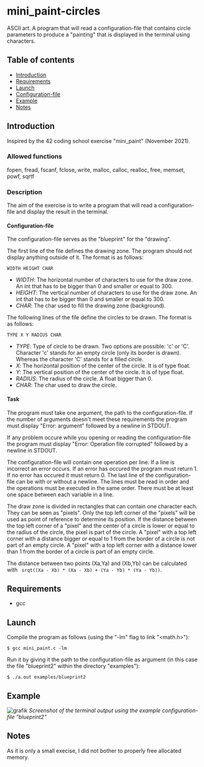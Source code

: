 # mini_paint-circles
ASCII art. A program that will read a configuration-file that contains circle parameters to produce a "painting" that is displayed in the terminal using characters.

## Table of contents
* [Introduction](#introduction)
* [Requirements](#requirements)
* [Launch](#launch)
* [Configuration-file](#configuration-file)
* [Example](#example)
* [Notes](#notes)


## Introduction
Inspired by the 42 coding school exercise "mini_paint" (November 2021).


### Allowed functions
fopen, fread, fscanf, fclose, write, malloc, calloc, realloc, free, memset, powf, sqrtf


### Description
The aim of the exercise is to write a program that will read a configuration-file and display the result in the terminal.


#### Configuration-file
The configuration-file serves as the "blueprint" for the "drawing".

The first line of the file defines the drawing zone. The program should not display anything outside of it. The format is as follows:
```
WIDTH HEIGHT CHAR
```
* _WIDTH_: The horizontal number of characters to use for the draw zone. An int that has to be bigger than 0 and smaller or equal to 300.
* _HEIGHT_: The vertical number of characters to use for the draw zone. An int that has to be bigger than 0 and smaller or equal to 300.
* _CHAR_: The char used to fill the drawing zone (background).

The following lines of the file define the circles to be drawn. The format is as follows:
```
TYPE X Y RADIUS CHAR
```
* _TYPE_: Type of circle to be drawn. Two options are possible: 'c' or 'C'. Character 'c' stands for an empty circle (only its border is drawn). Whereas the character 'C' stands for a filled circle.
* _X_: The horizontal position of the center of the circle. It is of type float.
* _Y_: The vertical position of the center of the circle. It is of type float.
* _RADIUS_: The radius of the circle. A float bigger than 0.
* _CHAR_: The char used to draw the circle.

#### Task
The program must take one argument, the path to the configuration-file.
If the number of arguments doesn't meet these requirements the program must display "Error: argument" followed by a newline in STDOUT.

If any problem occure while you opening or reading the configuration-file the program must display "Error: Operation file corrupted" followed by a newline in STDOUT.

The configuration-file will contain one operation per line.
If a line is incorrect an error occurs.
If an error has occured the program must return 1.
If no error has occured it must return 0.
The last line of the configuration-file can be with or without a newline.
The lines must be read in order and the operations must be executed in the same order.
There must be at least one space between each variable in a line.

The draw zone is divided in rectangles that can contain one character each. They can be seen as "pixels".
Only the top left corner of the "pixels" will be used as point of reference to determine its position. If the distance between the top left corner of a "pixel" and the center of a circle is lower or equal to the radius of the circle, the pixel is part of the circle.
A "pixel" with a top left corner with a distance bigger or equal to 1 from the border of a circle is not part of an empty circle. A "pixel" with a top left corner with a distance lower than 1 from the border of a circle is part of an empty circle.

The distance between two points (Xa,Ya) and (Xb,Yb) can be calculated with ```
srqt((Xa - Xb) * (Xa - Xb) + (Ya - Yb) * (Ya - Yb))```.

## Requirements
* gcc


## Launch
Compile the program as follows (using the "-lm" flag to link "<math.h>"):

```
$ gcc mini_paint.c -lm
```
Run it by giving it the path to the configuration-file as argument (in this case the file "blueprint2" within the directory "examples"):

```
$ ./a.out examples/blueprint2
```


## Example
![grafik](https://user-images.githubusercontent.com/80413516/154933714-7e821380-b55b-4b4d-ae9b-b2a1776e1e48.png)
 _Screenshot of the terminal output using the example configuration-file "blueprint2"_

## Notes
As it is only a small execise, I did not bother to properly free allocated memory.
